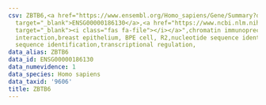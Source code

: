 ```yaml
---
csv: ZBTB6,<a href="https://www.ensembl.org/Homo_sapiens/Gene/Summary?db=core;g=ENSG00000186130"
  target="_blank">ENSG00000186130</a>,<a href="https://www.ncbi.nlm.nih.gov/pubmed/22863008"
  target="_blank"><i class="fas fa-file"></i></a>",chromatin immunoprecipitation assay,direct
  interaction,breast epithelium, BPE cell, R2,nucleotide sequence identification,nucleotide
  sequence identification,transcriptional regulation,
data_alias: ZBTB6
data_id: ENSG00000186130
data_numevidence: 1
data_species: Homo sapiens
data_taxid: '9606'
title: ZBTB6
---
```

